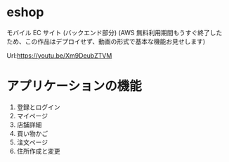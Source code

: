 # eshop

モバイル EC サイト
(バックエンド部分)
(AWS 無料利用期間もうすぐ終了したため、この作品はデプロイせず、動画の形式で基本な機能お見せします)

Url:https://youtu.be/Xm9DeubZTVM

# アプリケーションの機能

1.  登録とログイン
2.  マイページ
3.  店舗詳細
4.  買い物かご
5.  注文ページ
6.  住所作成と変更
